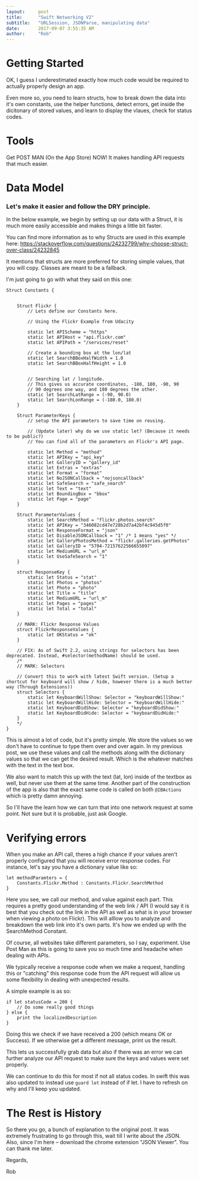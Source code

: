 ```yaml
---
layout:     post
title:      "Swift Networking V2"
subtitle:   "URLSession, JSONParse, manipulating data"
date:       2017-09-07 3:55:35 AM
author:     "Rob"
---
```


# Getting Started

OK, I guess I underestimated exactly how much code would be required to actually properly design an app.

Even more so, you need to learn structs, how to break down the data into it's own constants, use the helper functions, detect errors, get inside the dicitonary of stored values, and learn to display the vlaues, check for status codes. 

# Tools 

Get POST MAN (On the App Store) NOW! It makes handling API requests that much easier. 

# Data Model

### Let's make it easier and follow the DRY principle. 

In the below example, we begin by setting up our data with a Struct, it is much more easily accessible and makes things a little bit faster. 

You can find more information as to why Structs are used in this example here: https://stackoverflow.com/questions/24232799/why-choose-struct-over-class/24232845

It mentions that structs are more preferred for storing simple values, that you will copy. Classes are meant to be a fallback. 

I'm just going to go with what they said on this one:

```
Struct Constants {


    Struct Flickr { 
        // Lets define our Constants here.
        
        // Using the Flickr Example from Udacity
        
        static let APIScheme = "https"
        static let APIHost = "api.flickr.com"
        static let APIPath = "/services/reset"
        
        // Create a bounding box at the lon/lat
        static let SearchBBoxHalfWidth = 1.0
        static let SearchBBoxHalfHeight = 1.0
        
        
        // Searching lat / longitude. 
        // This gives us accurate coordinates, -180, 180, -90, 90 
        // 90 degrees one way, and 180 degrees the other.
        static let SearchLatRange = (-90, 90.0)
        static let SearchLonRange = (-180.0, 180.0)         
    }
    
    Struct ParameterKeys {
        // setup the API parameters to save time on reusing.
        
        // (Update later) why do we use static let? (Because it needs to be public?)
        // You can find all of the parameters on Flickr's API page.
        
        static let Method = "method"
        static let APIKey = "api_key"
        static let GalleryID = "gallery_id"
        static let Extras = "extras"
        static let Format = "format"
        static let NoJSONCallback = "nojsoncallback"
        static let SafeSearch = "safe_search"
        static let Text = "text"
        static let BoundingBox = "bbox"
        static let Page = "page"
    }
    
    Struct ParameterValues { 
        static let SearchMethod = "flickr.photos.search"
        static let APIKey = "346082cd47e728b2d7a42bf4c945d5f0"
        static let ResponseFormat = "json"
        static let DisableJSONCallback = "1" /* 1 means "yes" */
        static let GalleryPhotosMethod = "flickr.galleries.getPhotos"
        static let GalleryID = "5704-72157622566655097"
        static let MediumURL = "url_m"
        static let UseSafeSearch = "1"
    }
    
    struct ResponseKey {
        static let Status = "stat"
        static let Photos = "photos"
        static let Photo = "photo"
        static let Title = "title"
        static let MediumURL = "url_m"
        static let Pages = "pages"
        static let Total = "total"
    }
    
    // MARK: Flickr Response Values
    struct FlickrResponseValues {
        static let OKStatus = "ok"
    }
    
    // FIX: As of Swift 2.2, using strings for selectors has been deprecated. Instead, #selector(methodName) should be used.  
    /*
    // MARK: Selectors
    
    // Convert this to work with latest Swift version. (Setup a shortcut for keyboard will show / hide, however there is a much better way (Through Extensions))
    struct Selectors {
        static let KeyboardWillShow: Selector = "keyboardWillShow:"
        static let KeyboardWillHide: Selector = "keyboardWillHide:"
        static let KeyboardDidShow: Selector = "keyboardDidShow:"
        static let KeyboardDidHide: Selector = "keyboardDidHide:"
    }
    */
}
```

This is almost a lot of code, but it's pretty simple. We store the values so we don't have to continue to type them over and over again. In my previous post, we use these values and call the methods along with the dictionary values so that we can get the desired result. Which is the whatever matches with the text in the text box. 

We also want to match this up with the text (lat, lon) inside of the textbox as well, but never use them at the same time. Another part of the construction of the app is also that the exact same code is called on both ```@IBActions``` which is pretty damn annoying. 

So I'll have the learn how we can turn that into one network request at some point. Not sure but it is probable, just ask Google. 

# Verifying errors

When you make an API call, theres a high chance if your values aren't properly configured that you will receive error response codes. For instance, let's say you have a dictionary value like so:

``` 
let methodParamters = { 
    Constants.Flickr.Method : Constants.Flickr.SearchMethod 
}
```

Here you see, we call our method, and value against each part. This requires a pretty good understanding of the web link / API (I would say it is best that you check out the link in the API as well as what is in your browser when viewing a photo on Flickr). This will alllow you to analyze and breakdown the web link into it's own parts. It's how we ended up with the SearchMethod Constant. 

Of course, all websites take different parameters, so I say, experiment. Use Post Man as this is going to save you so much time and headache when dealing with APIs.

We typically receive a response code when we make a request, handling this or "catching" this response code from the API request will allow us some flexibility in dealing with unexpected results. 

A simple example is as so: 

```
if let statusCode = 200 { 
    // Do some really good things 
} else { 
    print the localizedDescription   
}
```

Doing this we check if we have received a 200 (which means OK or Success). If we otherwise get a different message, print us the result. 

This lets us successfully grab data but also if there was an error we can further analyze our API request to make sure the keys and values were set properly. 

We can continue to do this for most if not all status codes. In swift this was also updated to instead use ```guard let``` instead of if let. I have to refresh on why and I'll keep you updated. 

# The Rest is History

So there you go, a bunch of explanation to the original post. It was extremely frustrating to go through this, wait till I write about the JSON. Also, since I'm here – download the chrome extension "JSON Viewer". You can thank me later. 

Regards,

Rob

